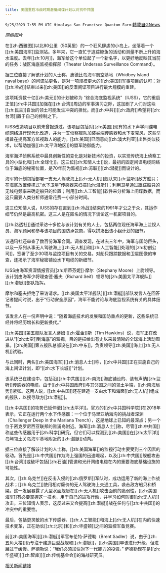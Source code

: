 ```yaml
---
title: 美国重启冷战时期潜艇间谍计划以对抗中共国
---
```

`9/25/2023 7:55 PM UTC Himalaya San Francisco Quantum Farm` [轉載自GNews](https://gnews.org/articles/1739603)

*网络图片*

在[[zh:西雅图]]以北80公里（50英里）的一个狂风肆虐的小岛上，坐落着一个[[zh:美国海军]]监测站。多年来，它一直忙于追踪鲸鱼的活动和测量不断上升的海水温度。去年[[zh:10月]]，海军给这个单位起了一个新名字，以更好地反映其当前的任务：战区海底监视指挥部（Theater Undersea Surveillance Command）。

据三位直接了解该计划的人士称，惠德比岛海军航空基地（Whidbey Island naval base）的间谍站更名，是对一项规模更大的[[zh:美国]]军事项目的认可：对[[zh:冷战]]结束以来[[zh:美国]]的反潜间谍项目进行最大规模的重建。

这项耗资数十亿[[zh:美元]]的计划被称为 “综合海底监视系统”（IUSS），它的重启正值[[zh:中共国]]加强在[[zh:台湾]]周边的军事演习之际，这加剧了人们对这块[[zh:民主]]自治的领土可能发生冲突的担忧。而[[zh:中共]][[zh:政府]]希望将[[zh:台湾]]置于自己的控制之下。

IUSS改造项目以前未曾报道过。该项目包括对[[zh:美国]]现有的水下声学间谍电缆网络进行现代化改造，并为一支侦察舰队加装尖端传感器和水下麦克风，这些举措旨在提高军方监视敌人的能力。[[zh:美国]]已同意向[[zh:澳大利亚]]出售类似技术，以帮助加强[[zh:太平洋地区]]的盟军防御能力。

海军海洋侦察系统中最具创新性的变化是对新技术的投资，以实现传统海上侦察工具的小型化和[[zh:全球化]]。这三位[[zh:知情人士]]说，最初的固定间谍电缆网络位于海底的秘密位置，是70年前为监视[[zh:苏联]][[zh:潜艇]]而设计的。

海军的计划包括部署一支无人驾驶海上[[zh:无人机]]舰队来[[zh:监听]]敌方船只；在海底放置便携式“水下卫星”传感器来扫描[[zh:潜艇]]；利用卫星通过跟踪船只的无线电频率来确定船只的位置；利用[[zh:人工智能]]软件来分析海上间谍数据，而这只需要人类分析师通常花费一小部分时间。

这三位知情人说，IUSS的存在直到[[zh:冷战]]结束的1991年才公之于众，其运作细节仍然是最高机密。这三人是在匿名的情况下谈论这一机密项目的。

[[zh:路透社]]通过采访十多位与该计划有关的人士，包括两位现任海军海上监视人员、海军顾问和参与该项目的国防承包商，得以拼凑出该小组计划的细节。

该通讯社还审查了数百份海军合同。调查发现，在过去三年中，海军与国防巨头，以及一系列从事无人驾驶海上[[zh:无人机]]和[[zh:人工智能]]处理的[[zh:初创公司]]，签署了至少30项与监控项目有关的交易。对船只跟踪数据和卫星图像的审查，还揭示了海军秘密铺设水下电缆的新细节。

IUSS由海军资深情报官员[[zh:斯蒂芬妮]]·摩尔（Stephany Moore）上尉领导。该计划由海军少将理查德·塞夫（Richard Seif）领导的[[zh:美国太平洋舰队]][[zh:潜艇]]部队指挥。

摩尔和塞夫拒绝了采访请求。[[zh:美国太平洋舰队]][[zh:潜艇]]部队发言人在回答记者提问时说，出于“行动安全原因”，海军不能讨论与海底监视系统有关的具体细节。

该发言人在一份声明中说：“随着海底技术的发展和国防重点的更新，这些系统已经并将经历增长和更新换代。”

[[zh:美国]]第五舰队发言人蒂姆·[[zh:霍金]]斯（Tim Hawkins）说，海军正在改进从“[[zh:太空]]到海底”的监视，目的是描绘出有史以来最清晰的全球海上活动图景。[[zh:美国]]第五舰队总部设在[[zh:中东]]，负责领导[[zh:美国]]海上[[zh:无人机]]试验。

与此同时，两名[[zh:美国海军]][[zh:消息人士]]称，[[zh:中共国]]正在实施自己的海上间谍计划，即“[[zh:水下长城]]”计划。

该系统已在建设中，包括沿[[zh:中共国]][[zh:南海]]海底铺设的、装有声纳[[zh:监听]]传感器的电缆，由于[[zh:中共国政府]]与其邻国之间的领土争端，[[zh:南海局势]]紧张。这两人说，[[zh:中共国]]还在建造一支由水下和海面[[zh:无人机]]组成的舰队，以搜寻敌方[[zh:潜艇]]。

[[zh:中共国]]的攻势已延伸至[[zh:太平洋]]。官方的[[zh:中共国科学院]]在2018年表示，它正在运行两个水下传感器：一个位于马里亚纳海沟的挑战者深渊（Challenger Deep in the Mariana Trench），这是地球上已知的最深点；另一个位于密克罗尼西亚联邦的雅浦岛附近。海军[[zh:消息人士]]称，尽管[[zh:中共国]]称这些传感器用于[[zh:科学]]研究，但它们可以探测到[[zh:美国]]在[[zh:太平洋]]岛屿领土关岛海军基地附近的[[zh:潜艇]]动向。

据三位直接了解该计划的人士称，[[zh:美国海军]]的监视行动主要受到三个因素的驱动。首先是[[zh:中共国]]作为海上强国的迅速崛起，以及[[zh:中共国]]舰船攻击[[zh:台湾]]或破坏包括[[zh:石油]]管道和光纤网络电缆在内的重要海底基础设施的可能性。

其次，[[zh:乌克兰]]在反击入侵的[[zh:俄罗斯]]军队时，成功运用了新的海上作战战术；[[zh:乌克兰]]使用相对廉价的无人驾驶海上交通工具，袭击敌方船只和桥梁。这一发展暴露了大型水面舰艇在[[zh:无人机]]攻击面前的脆弱性，[[zh:美国海军]]有必要掌握这一技术，用于自己的进攻行动，并学习如何防御[[zh:无人机]]攻击。三位知情人表示，这反过来又会提高[[zh:潜艇]]战在任何与[[zh:中共国]]的冲突中的重要性。

最后，包括更灵敏的水下传感器、[[zh:人工智能]]和海上[[zh:无人机]]在内的快速技术变革，正在助长[[zh:北京]]和[[zh:华盛顿]]之间的监控军备竞赛。

前[[zh:美国海军]][[zh:潜艇]]军官布伦特·萨德勒（Brent Sadler）说，由于[[zh:五角大楼]]仍专注于建造巨型战舰和[[zh:潜艇]]，[[zh:美国]]早该进行升级，但进展过于缓慢。萨德勒说：“我们必须加快对下一代能力的投资。” 萨德勒现在是[[zh:华盛顿]][[zh:智库]][[zh:传统基金会]]的海战研究员。

[相关新闻链接](https://www.taiwannews.com.tw/en/news/5006916)

